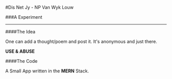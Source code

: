 #Dis Net Jy - NP Van Wyk Louw

###A Experiment

* * *

####The Idea

One can add a thought/poem and post it. It's anonymous and just there.

**USE & ABUSE**

####The Code

A Small App written in the **MERN** Stack.

![]()

